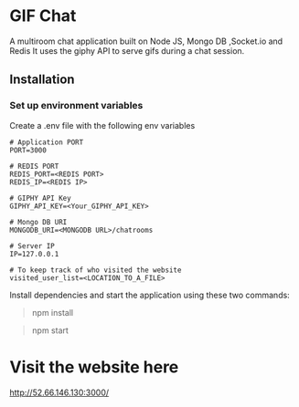 # GIF Chat

A multiroom chat application built on Node JS, Mongo DB ,Socket.io and Redis
It uses the giphy API to serve gifs during a chat session. 

## Installation

### Set up environment variables

Create a .env file with the following env variables

```
# Application PORT
PORT=3000

# REDIS PORT
REDIS_PORT=<REDIS PORT>
REDIS_IP=<REDIS IP>

# GIPHY API Key
GIPHY_API_KEY=<Your_GIPHY_API_KEY>

# Mongo DB URI
MONGODB_URI=<MONGODB URL>/chatrooms

# Server IP
IP=127.0.0.1

# To keep track of who visited the website
visited_user_list=<LOCATION_TO_A_FILE>
```

Install dependencies and start the application using these two commands:

> npm install

> npm start

# Visit the website here

http://52.66.146.130:3000/




